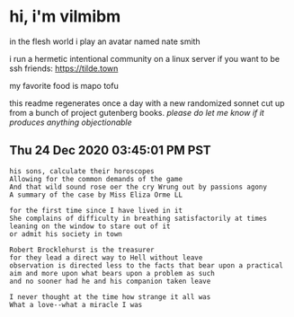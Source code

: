# hi, i'm vilmibm

in the flesh world i play an avatar named nate smith

i run a hermetic intentional community on a linux server if you want to be ssh friends: https://tilde.town

my favorite food is mapo tofu

this readme regenerates once a day with a new randomized sonnet cut up from a bunch of project gutenberg books.
_please do let me know if it produces anything objectionable_

## Thu 24 Dec 2020 03:45:01 PM PST

    his sons, calculate their horoscopes
    Allowing for the common demands of the game
    And that wild sound rose oer the cry Wrung out by passions agony
    A summary of the case by Miss Eliza Orme LL
    
    for the first time since I have lived in it
    She complains of difficulty in breathing satisfactorily at times
    leaning on the window to stare out of it
    or admit his society in town
    
    Robert Brocklehurst is the treasurer
    for they lead a direct way to Hell without leave
    observation is directed less to the facts that bear upon a practical aim and more upon what bears upon a problem as such
    and no sooner had he and his companion taken leave
    
    I never thought at the time how strange it all was
    What a love--what a miracle I was
